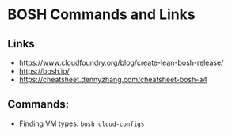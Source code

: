 # BOSH Commands and Links

## Links

* https://www.cloudfoundry.org/blog/create-lean-bosh-release/
* https://bosh.io/
* https://cheatsheet.dennyzhang.com/cheatsheet-bosh-a4


## Commands: 
* Finding VM types: `bosh cloud-configs`

